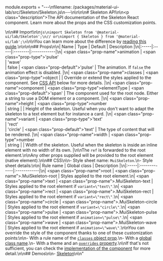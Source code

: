 module.exports = "---\nfilename: /packages/material-ui-lab/src/Skeleton/Skeleton.js\n---\n\n<!--- This documentation is automatically generated, do not try to edit it. -->\n\n# Skeleton API\n\n<p class=\"description\">The API documentation of the Skeleton React component. Learn more about the props and the CSS customization points.</p>\n\n## Import\n\n```js\nimport Skeleton from '@material-ui/lab/Skeleton';\n// or\nimport { Skeleton } from '@material-ui/lab';\n```\n\nYou can learn more about the difference by [reading this guide](/guides/minimizing-bundle-size/).\n\n\n\n## Props\n\n| Name | Type | Default | Description |\n|:-----|:-----|:--------|:------------|\n| <span class=\"prop-name\">animation</span> | <span class=\"prop-type\">'pulse'<br>&#124;&nbsp;'wave'<br>&#124;&nbsp;false</span> | <span class=\"prop-default\">'pulse'</span> | The animation. If `false` the animation effect is disabled. |\n| <span class=\"prop-name\">classes</span> | <span class=\"prop-type\">object</span> |  | Override or extend the styles applied to the component. See [CSS API](#css) below for more details. |\n| <span class=\"prop-name\">component</span> | <span class=\"prop-type\">elementType</span> | <span class=\"prop-default\">'span'</span> | The component used for the root node. Either a string to use a DOM element or a component. |\n| <span class=\"prop-name\">height</span> | <span class=\"prop-type\">number<br>&#124;&nbsp;string</span> |  | Height of the skeleton. Useful when you don't want to adapt the skeleton to a text element but for instance a card. |\n| <span class=\"prop-name\">variant</span> | <span class=\"prop-type\">'text'<br>&#124;&nbsp;'rect'<br>&#124;&nbsp;'circle'</span> | <span class=\"prop-default\">'text'</span> | The type of content that will be rendered. |\n| <span class=\"prop-name\">width</span> | <span class=\"prop-type\">number<br>&#124;&nbsp;string</span> |  | Width of the skeleton. Useful when the skeleton is inside an inline element with no width of its own. |\n\nThe `ref` is forwarded to the root element.\n\nAny other props supplied will be provided to the root element (native element).\n\n## CSS\n\n- Style sheet name: `MuiSkeleton`.\n- Style sheet details:\n\n| Rule name | Global class | Description |\n|:-----|:-------------|:------------|\n| <span class=\"prop-name\">root</span> | <span class=\"prop-name\">.MuiSkeleton-root</span> | Styles applied to the root element.\n| <span class=\"prop-name\">text</span> | <span class=\"prop-name\">.MuiSkeleton-text</span> | Styles applied to the root element if `variant=\"text\"`.\n| <span class=\"prop-name\">rect</span> | <span class=\"prop-name\">.MuiSkeleton-rect</span> | Styles applied to the root element if `variant=\"rect\"`.\n| <span class=\"prop-name\">circle</span> | <span class=\"prop-name\">.MuiSkeleton-circle</span> | Styles applied to the root element if `variant=\"circle\"`.\n| <span class=\"prop-name\">pulse</span> | <span class=\"prop-name\">.MuiSkeleton-pulse</span> | Styles applied to the root element if `animation=\"pulse\"`.\n| <span class=\"prop-name\">wave</span> | <span class=\"prop-name\">.MuiSkeleton-wave</span> | Styles applied to the root element if `animation=\"wave\"`.\n\nYou can override the style of the component thanks to one of these customization points:\n\n- With a rule name of the [`classes` object prop](/customization/components/#overriding-styles-with-classes).\n- With a [global class name](/customization/components/#overriding-styles-with-global-class-names).\n- With a theme and an [`overrides` property](/customization/globals/#css).\n\nIf that's not sufficient, you can check the [implementation of the component](https://github.com/Foso/material-ui/blob/master/packages/material-ui-lab/src/Skeleton/Skeleton.js) for more detail.\n\n## Demos\n\n- [Skeleton](/components/skeleton/)\n\n"